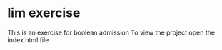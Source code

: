 # lim exercise

This is an exercise for boolean admission
To view the project open the index.html file
